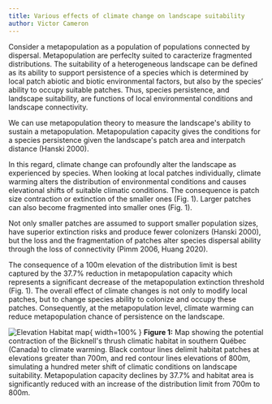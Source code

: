 ```yaml
---
title: Various effects of climate change on landscape suitability
author: Victor Cameron
---
```


Consider a metapopulation as a population of populations connected by dispersal.
Metapopulation are perfeclty suited to caracterize fragmented distributions.
The suitability of a heterogeneous landscape can be defined as its ability to support persistence of a species which is determined by local patch abiotic and biotic environmental factors, but also by the species’ ability to occupy suitable patches.
Thus, species persistence, and landscape suitability, are functions of local environmental conditions and landscape connectivity.

We can use metapopulation theory to measure the landscape's ability to sustain a metapopulation. 
Metapopulation capacity gives the conditions for a species persistence given the landscape's patch area and interpatch distance (Hanski 2000).

In this regard, climate change can profoundly alter the landscape as experienced by species.
When looking at local patches individually, climate warming alters the distribution of environmental conditions and causes elevational shifts of suitable climatic conditions.
The consequence is patch size contraction or extinction of the smaller ones (Fig. 1).
Larger patches can also become fragmented into smaller ones (Fig. 1).

Not only smaller patches are assumed to support smaller population sizes, have superior extinction risks and produce fewer colonizers (Hanski 2000), but the loss and the fragmentation of patches alter species dispersal ability through the loss of connectivity (Pimm 2006, Huang 2020).

The consequence of a 100m elevation of the distribution limit is best captured by the 37.7% reduction in metapopulation capacity which represents a significant decrease of the metapopulation extinction threshold (Fig. 1).
The overall effect of climate changes is not only to modify local patches, but to change species ability to colonize and occupy these patches. 
Consequently, at the metapopulation level, climate warming can reduce metapopulation chance of persistence on the landscape.

![Elevation Habitat map](./img/mapHab_GRBI.png){ width=100% }
**Figure 1:** Map showing the potential contraction of the Bicknell's thrush climatic habitat in southern Québec (Canada) to climate warming. Black contour lines delimit habitat patches at elevations greater than 700m, and red contour lines elevations of 800m, simulating a hundred meter shift of climatic conditions on landscape suitability. Metapopulation capacity declines by 37.7% and habitat area is significantly reduced with an increase of the distribution limit from 700m to 800m.
